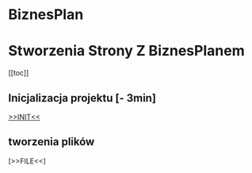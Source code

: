 # BiznesPlan 
# Stworzenia Strony Z BiznesPlanem 

[[toc]]

## Inicjalizacja projektu [- 3min]
[>>INIT<<](code/init)

## tworzenia plików 
[>>FILE<<]